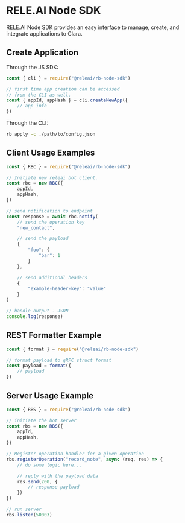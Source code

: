 # RELE.AI Node SDK

RELE.AI Node SDK provides an easy interface to manage, create, and integrate applications to Clara.

## Create Application
Through the JS SDK:
```javascript
const { cli } = require("@releai/rb-node-sdk")

// first time app creation can be accessed
// from the CLI as well.
const { appId, appHash } = cli.createNewApp({
    // app info
})
```

Through the CLI:
```bash
rb apply -c ./path/to/config.json
```

## Client Usage Examples
```javascript
const { RBC } = require("@releai/rb-node-sdk")

// Initiate new releai bot client.
const rbc = new RBC({
    appId,
    appHash,
})

// send notification to endpoint
const response = await rbc.notify(
    // send the operation key
    "new_contact",

    // send the payload
    {
        "foo": {
            "bar": 1
        }
    },

    // send additional headers
    {
        "example-header-key": "value"
    }
)

// handle output - JSON
console.log(response)
```

## REST Formatter Example
```javascript
const { format } = require("@releai/rb-node-sdk")

// format payload to gRPC struct format
const payload = format({
    // payload
})
```

## Server Usage Example
```javascript
const { RBS } = require("@releai/rb-node-sdk")

// initiate the bot server
const rbs = new RBS({
    appId,
    appHash,
})

// Register operation handler for a given operation
rbs.registerOperation("record_note", async (req, res) => {
    // do some logic here...

    // reply with the payload data
    res.send(200, {
        // response payload
    })
})

// run server
rbs.listen(50003)
```